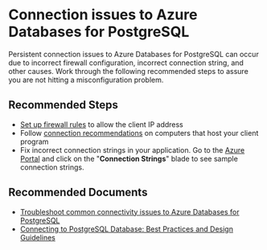 <properties
	pageTitle="Connection issues to PostgreSQL"
	description="Connection issues to PostgreSQL"
	service="microsoft.dbforpostgresql"
	resource="servers"
	authors="ankam"
    ms.author="anakm, janeng"
	displayOrder="2"
	selfHelpType="resource"
	supportTopicIds="32639977, 32639999"
	resourceTags="servers, databases"
	productPesIds="16222"
	cloudEnvironments="public"
	articleId="48fb0d99-c2ee-4558-a91a-ef9940c31c5b"
/>

# Connection issues to Azure Databases for PostgreSQL

Persistent connection issues to Azure Databases for PostgreSQL can occur due to incorrect firewall configuration, incorrect connection string, and other causes. Work through the following recommended steps to assure you are not hitting a misconfiguration problem.

## **Recommended Steps**

* [Set up firewall rules](https://docs.microsoft.com/azure/postgresql/concepts-firewall-rules/) to allow the client IP address
* Follow [connection recommendations](https://docs.microsoft.com/azure/postgresql/concepts-connection-libraries) on computers that host your client program
* Fix incorrect connection strings in your application. Go to the [Azure Portal](https://portal.azure.com) and click on the "**Connection Strings**" blade to see sample connection strings.

## **Recommended Documents**

* [Troubleshoot common connectivity issues to Azure Databases for PostgreSQL](https://docs.microsoft.com/azure/postgresql/howto-troubleshoot-common-connection-issues)<br>
* [Connecting to PostgreSQL Database: Best Practices and Design Guidelines](https://docs.microsoft.com/azure/postgresql/tutorial-design-database-using-azure-portal/)
